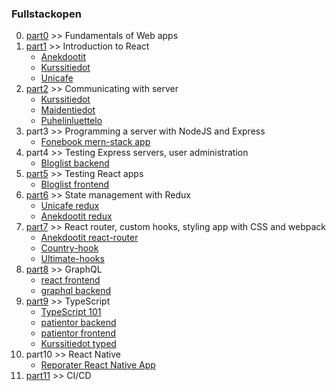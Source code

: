 ### Fullstackopen
0.  [part0](https://github.com/jaakkohurtta/fullstackopen/tree/main/part0) >> Fundamentals of Web apps
1.  [part1](https://github.com/jaakkohurtta/fullstackopen/tree/main/part1) >> Introduction to React
    * [Anekdootit](https://github.com/jaakkohurtta/fullstackopen/tree/main/part1/anekdootit)
    * [Kurssitiedot](https://github.com/jaakkohurtta/fullstackopen/tree/main/part1/kurssitiedot)
    * [Unicafe](https://github.com/jaakkohurtta/fullstackopen/tree/main/part1/unicafe)
2.  [part2](https://github.com/jaakkohurtta/fullstackopen/tree/main/part2) >> Communicating with server
    * [Kurssitiedot](https://github.com/jaakkohurtta/fullstackopen/tree/main/part2/kurssitiedot)
    * [Maidentiedot](https://github.com/jaakkohurtta/fullstackopen/tree/main/part2/maidentiedot)
    * [Puhelinluettelo](https://github.com/jaakkohurtta/fullstackopen/tree/main/part2/puhelinluettelo)
3. part3 >> Programming a server with NodeJS and Express
    * [Fonebook mern-stack app](https://github.com/jaakkohurtta/mern-fonebook)
4. part4 >> Testing Express servers, user administration
    * [Bloglist backend](https://github.com/jaakkohurtta/mern-bloglist)
5. [part5](https://github.com/jaakkohurtta/fullstackopen/tree/main/part5) >> Testing React apps
    * [Bloglist frontend](https://github.com/jaakkohurtta/fullstackopen/tree/main/part5/bloglist-frontend)
6. [part6](https://github.com/jaakkohurtta/fullstackopen/tree/main/part6) >> State management with Redux
   * [Unicafe redux](https://github.com/jaakkohurtta/fullstackopen/tree/main/part6/unicafe-redux)
   * [Anekdootit redux](https://github.com/jaakkohurtta/fullstackopen/tree/main/part6/anecdotes-redux)
7. [part7](https://github.com/jaakkohurtta/fullstackopen/tree/main/part7) >> React router, custom hooks, styling app with CSS and webpack
   * [Anekdootit react-router](https://github.com/jaakkohurtta/fullstackopen/tree/main/part7/anecdotes-routed)
   * [Country-hook](https://github.com/jaakkohurtta/fullstackopen/tree/main/part7/country-hook)
   * [Ultimate-hooks](https://github.com/jaakkohurtta/fullstackopen/tree/main/part7/ultimate-hooks)
8. [part8](https://github.com/jaakkohurtta/fullstackopen/tree/main/part8) >> GraphQL
   * [react frontend](https://github.com/jaakkohurtta/fullstackopen/tree/main/part8/library-frontend)
   * [graphql backend](https://github.com/jaakkohurtta/fullstackopen/tree/main/part8/library-backend)
9. [part9](https://github.com/jaakkohurtta/fullstackopen/tree/main/part9) >> TypeScript
   * [TypeScript 101](https://github.com/jaakkohurtta/fullstackopen/tree/main/part9/typescript101)
   * [patientor backend](https://github.com/jaakkohurtta/fullstackopen/tree/main/part9/patientor-backend)
   * [patientor frontend](https://github.com/jaakkohurtta/fullstackopen/tree/main/part9/patientor-frontend)
   * [Kurssitiedot typed](https://github.com/jaakkohurtta/fullstackopen/tree/main/part9/kurssitiedot-typed)
10. part10 >> React Native
    * [Reporater React Native App](https://github.com/jaakkohurtta/reporater-app)
11. [part11](https://github.com/jaakkohurtta/fullstackopen/tree/main/part11) >> CI/CD
